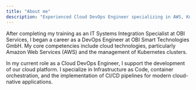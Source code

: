 ```yaml
---
title: "About me"
description: "Experienced Cloud DevOps Engineer specializing in AWS, Kubernetes, and Infrastructure as Code."
---
```


After completing my training as an IT Systems Integration Specialist at OBI Services, I began a career as a DevOps Engineer at OBI Smart Technologies GmbH. My core competencies include cloud technologies, particularly Amazon Web Services (AWS) and the management of Kubernetes clusters.

In my current role as a Cloud DevOps Engineer, I support the development of our cloud platform. I specialize in Infrastructure as Code, container orchestration, and the implementation of CI/CD pipelines for modern cloud-native applications.